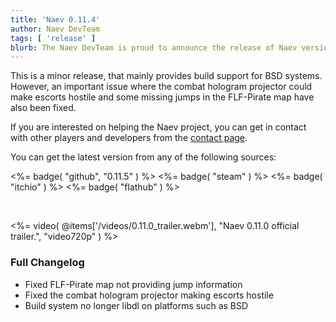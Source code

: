 ```yaml
---
title: 'Naev 0.11.4'
author: Naev DevTeam
tags: [ 'release' ]
blurb: The Naev DevTeam is proud to announce the release of Naev version 0.11.5.
---
```


This is a minor release, that mainly provides build support for BSD systems.
However, an important issue where the combat hologram projector could make
escorts hostile and some missing jumps in the FLF-Pirate map have also been
fixed.

If you are interested on helping the Naev project, you can get in contact with
other players and developers from the [contact page](<%=@config[:author_uri]+"/contact/"%>).

You can get the latest version from any of the following sources:

<%= badge( "github", "0.11.5" ) %>
<%= badge( "steam" ) %>
<%= badge( "itchio" ) %>
<%= badge( "flathub" ) %>

<br>

<%= video( @items['/videos/0.11.0_trailer.webm'], "Naev 0.11.0 official trailer.", "video720p" ) %>

### Full Changelog
* Fixed FLF-Pirate map not providing jump information
* Fixed the combat hologram projector making escorts hostile
* Build system no longer libdl on platforms such as BSD
